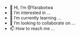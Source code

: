 - 👋 Hi, I’m @Yarabotwa
- 👀 I’m interested in ...
- 🌱 I’m currently learning ...
- 💞️ I’m looking to collaborate on ...
- 📫 How to reach me ...

<!---
Yarabotwa/Yarabotwa is a ✨ special ✨ repository because its `README.md` (this file) appears on your GitHub profile.
You can click the Preview link to take a look at your changes.
--->
